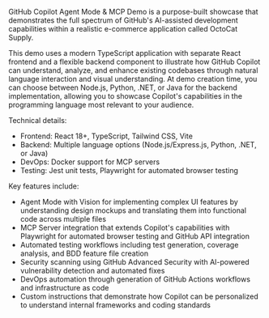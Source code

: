 GitHub Copilot Agent Mode & MCP Demo is a purpose-built showcase that demonstrates the full spectrum of GitHub's AI-assisted development capabilities within a realistic e-commerce application called OctoCat Supply.

This demo uses a modern TypeScript application with separate React frontend and a flexible backend component to illustrate how GitHub Copilot can understand, analyze, and enhance existing codebases through natural language interaction and visual understanding. At demo creation time, you can choose between Node.js, Python, .NET, or Java for the backend implementation, allowing you to showcase Copilot's capabilities in the programming language most relevant to your audience.

Technical details:

- Frontend: React 18+, TypeScript, Tailwind CSS, Vite
- Backend: Multiple language options (Node.js/Express.js, Python, .NET, or Java)
- DevOps: Docker support for MCP servers
- Testing: Jest unit tests, Playwright for automated browser testing

Key features include:

- Agent Mode with Vision for implementing complex UI features by understanding design mockups and translating them into functional code across multiple files
- MCP Server integration that extends Copilot's capabilities with Playwright for automated browser testing and GitHub API integration
- Automated testing workflows including test generation, coverage analysis, and BDD feature file creation
- Security scanning using GitHub Advanced Security with AI-powered vulnerability detection and automated fixes
- DevOps automation through generation of GitHub Actions workflows and infrastructure as code
- Custom instructions that demonstrate how Copilot can be personalized to understand internal frameworks and coding standards
